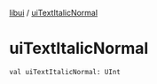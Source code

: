 [libui](README.md) / [uiTextItalicNormal](ui-text-italic-normal.md)

# uiTextItalicNormal

`val uiTextItalicNormal: UInt`